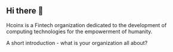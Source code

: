 ## Hi there 👋
Hcoinx is a Fintech organization dedicated to the development of computing technologies for the empowerment of humanity.
<!--
[Civilizations.pptx](https://github.com/https-www-hcoinx-org/.github/files/12392101/Civilizations.pptx)
![facebook_1607224576887_6741188471741865750](https://github.com/https-www-hcoinx-org/.github/assets/6007270/8ddbfda5-11a4-4441-bab2-89ce4037da38)

**Here are some ideas to get you started:**

🙋‍♀️ A short introduction - what is your organization all about?
🌈 Contribution guidelines - how can the community get involved?
👩‍💻 Useful resources - where can the community find your docs? Is there anything else the community should know?
🍿 Fun facts - what does your team eat for breakfast?
🧙 Remember, you can do mighty things with the power of [Markdown](https://docs.github.com/github/writing-on-github/getting-started-with-writing-and-formatting-on-github/basic-writing-and-formatting-syntax)
-->
A short introduction - what is your organization all about?

